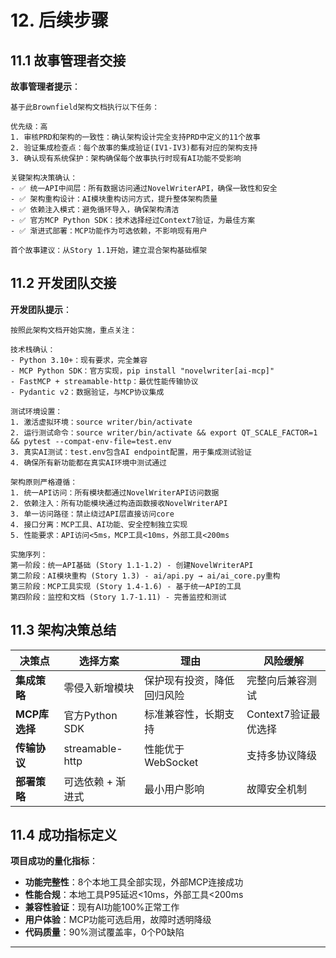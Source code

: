 # 12. 后续步骤

## 11.1 故事管理者交接

**故事管理者提示**：
```
基于此Brownfield架构文档执行以下任务：

优先级：高
1. 审核PRD和架构的一致性：确认架构设计完全支持PRD中定义的11个故事
2. 验证集成检查点：每个故事的集成验证(IV1-IV3)都有对应的架构支持
3. 确认现有系统保护：架构确保每个故事执行时现有AI功能不受影响

关键架构决策确认：
- ✅ 统一API中间层：所有数据访问通过NovelWriterAPI，确保一致性和安全
- ✅ 架构重构设计：AI模块重构访问方式，提升整体架构质量
- ✅ 依赖注入模式：避免循环导入，确保架构清洁
- ✅ 官方MCP Python SDK：技术选择经过Context7验证，为最佳方案
- ✅ 渐进式部署：MCP功能作为可选依赖，不影响现有用户

首个故事建议：从Story 1.1开始，建立混合架构基础框架
```

## 11.2 开发团队交接

**开发团队提示**：
```
按照此架构文档开始实施，重点关注：

技术栈确认：
- Python 3.10+：现有要求，完全兼容
- MCP Python SDK：官方实现，pip install "novelwriter[ai-mcp]"
- FastMCP + streamable-http：最优性能传输协议
- Pydantic v2：数据验证，与MCP协议集成

测试环境设置：
1. 激活虚拟环境：source writer/bin/activate
2. 运行测试命令：source writer/bin/activate && export QT_SCALE_FACTOR=1 && pytest --compat-env-file=test.env
3. 真实AI测试：test.env包含AI endpoint配置，用于集成测试验证
4. 确保所有新功能都在真实AI环境中测试通过

架构原则严格遵循：
1. 统一API访问：所有模块都通过NovelWriterAPI访问数据
2. 依赖注入：所有功能模块通过构造函数接收NovelWriterAPI
3. 单一访问路径：禁止绕过API层直接访问core
4. 接口分离：MCP工具、AI功能、安全控制独立实现
5. 性能要求：API访问<5ms，MCP工具<10ms，外部工具<200ms

实施序列：
第一阶段：统一API基础 (Story 1.1-1.2) - 创建NovelWriterAPI
第二阶段：AI模块重构 (Story 1.3) - ai/api.py → ai/ai_core.py重构
第三阶段：MCP工具实现 (Story 1.4-1.6) - 基于统一API的工具
第四阶段：监控和文档 (Story 1.7-1.11) - 完善监控和测试
```

## 11.3 架构决策总结

| 决策点 | 选择方案 | 理由 | 风险缓解 |
|--------|----------|------|----------|
| **集成策略** | 零侵入新增模块 | 保护现有投资，降低回归风险 | 完整向后兼容测试 |
| **MCP库选择** | 官方Python SDK | 标准兼容性，长期支持 | Context7验证最优选择 |
| **传输协议** | streamable-http | 性能优于WebSocket | 支持多协议降级 |
| **部署策略** | 可选依赖 + 渐进式 | 最小用户影响 | 故障安全机制 |

## 11.4 成功指标定义

**项目成功的量化指标**：
- **功能完整性**：8个本地工具全部实现，外部MCP连接成功
- **性能合规**：本地工具P95延迟<10ms，外部工具<200ms
- **兼容性验证**：现有AI功能100%正常工作
- **用户体验**：MCP功能可选启用，故障时透明降级
- **代码质量**：90%测试覆盖率，0个P0缺陷

---
